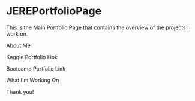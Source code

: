 # JEREPortfolioPage
This is the Main Portfolio Page that contains the overview of the projects I work on.

About Me

Kaggle Portfolio Link

Bootcamp Portfolio Link

What I'm Working On

Thank you!
